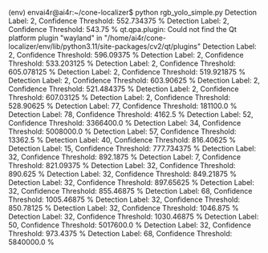 (env) envai4r@ai4r:~/cone-localizer$ python rgb_yolo_simple.py
Detection Label: 2, Confidence Threshold: 552.734375 %
Detection Label: 2, Confidence Threshold: 543.75 %
qt.qpa.plugin: Could not find the Qt platform plugin "wayland" in "/home/ai4r/cone-localizer/env/lib/python3.11/site-packages/cv2/qt/plugins"
Detection Label: 2, Confidence Threshold: 596.09375 %
Detection Label: 2, Confidence Threshold: 533.203125 %
Detection Label: 2, Confidence Threshold: 605.078125 %
Detection Label: 2, Confidence Threshold: 519.921875 %
Detection Label: 2, Confidence Threshold: 603.90625 %
Detection Label: 2, Confidence Threshold: 521.484375 %
Detection Label: 2, Confidence Threshold: 607.03125 %
Detection Label: 2, Confidence Threshold: 528.90625 %
Detection Label: 77, Confidence Threshold: 181100.0 %
Detection Label: 78, Confidence Threshold: 4162.5 %
Detection Label: 52, Confidence Threshold: 3366400.0 %
Detection Label: 34, Confidence Threshold: 5008000.0 %
Detection Label: 57, Confidence Threshold: 13362.5 %
Detection Label: 40, Confidence Threshold: 816.40625 %
Detection Label: 15, Confidence Threshold: 777.734375 %
Detection Label: 32, Confidence Threshold: 892.1875 %
Detection Label: 7, Confidence Threshold: 821.09375 %
Detection Label: 32, Confidence Threshold: 890.625 %
Detection Label: 32, Confidence Threshold: 849.21875 %
Detection Label: 32, Confidence Threshold: 897.65625 %
Detection Label: 32, Confidence Threshold: 855.46875 %
Detection Label: 68, Confidence Threshold: 1005.46875 %
Detection Label: 32, Confidence Threshold: 850.78125 %
Detection Label: 32, Confidence Threshold: 1046.875 %
Detection Label: 32, Confidence Threshold: 1030.46875 %
Detection Label: 50, Confidence Threshold: 5017600.0 %
Detection Label: 32, Confidence Threshold: 973.4375 %
Detection Label: 68, Confidence Threshold: 5840000.0 %